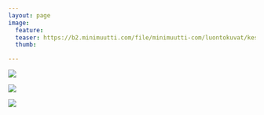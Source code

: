 ```yaml
---
layout: page
image:
  feature:
  teaser: https://b2.minimuutti.com/file/minimuutti-com/luontokuvat/kes%C3%A4/13/DS65551-245px.jpg
  thumb:

---
```


![](https://b2.minimuutti.com/file/minimuutti-com/luontokuvat/kes%C3%A4/13/DS65576-800px.jpg)

![](https://b2.minimuutti.com/file/minimuutti-com/luontokuvat/kes%C3%A4/13/DS65552-800px.jpg)

![](https://b2.minimuutti.com/file/minimuutti-com/luontokuvat/kes%C3%A4/13/DS65551-800px.jpg)
